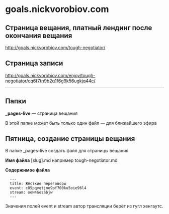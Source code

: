 # goals.nickvorobiov.com

## Страница вещания, платный лендинг после окончания вещания

http://goals.nickvorobiov.com/tough-negotiator/

## Страница записи

http://goals.nickvorobiov.com/enjoy/tough-negotiator/cq6f7tn9b2q1f6g9k56ugkjq44c/

----

## Папки

**_pages-live** — страница вещания

В этой папке может быть только один файл — для ближайшего эфира


## Пятница, создание страницы вещания

В папке _pages-live создать файл для страницы вещания

**Имя файла** [slug].md например tough-negotiator.md

**Содержимое файла**
```
  ---
  title: Жёсткие переговоры
  event: c05pqvqtjno9pf700ku5oie96l4
  stream: oeN4Gesabjw
  ---
```

Значения полей event и stream автор трансляции берёт из гугл хенгаутс.

